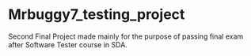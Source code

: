 # Mrbuggy7_testing_project
Second Final Project made mainly for the purpose of passing final exam after Software Tester course in SDA.
